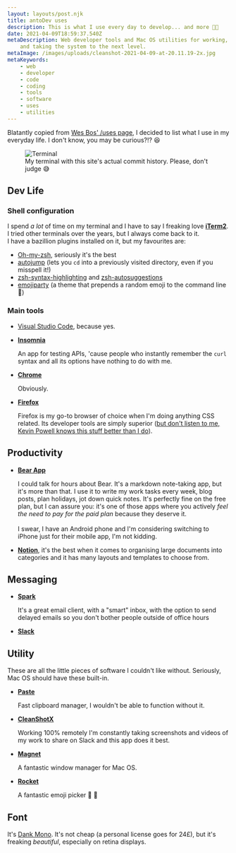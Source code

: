 ```yaml
---
layout: layouts/post.njk
title: antoDev uses
description: This is what I use every day to develop... and more 💪🏻
date: 2021-04-09T18:59:37.540Z
metaDescription: Web developer tools and Mac OS utilities for working, blogging
    and taking the system to the next level.
metaImage: /images/uploads/cleanshot-2021-04-09-at-20.11.19-2x.jpg
metaKeywords:
    - web
    - developer
    - code
    - coding
    - tools
    - software
    - uses
    - utilities
---
```


Blatantly copied from [Wes Bos' /uses page](https://wesbos.com/uses), I decided to list what I use in my everyday life. I don't know, you may be curious?!? 😆

<figure>
    <img class="rounded-corners" src="/images/uploads/cleanshot-2021-04-09-at-20.11.19-2x.jpg" alt="Terminal" title="Terminal" />
    <figcaption class="image-caption-text">My terminal with this site's actual commit history. Please, don't judge 😅</a></figcaption>
</figure>

## Dev Life

### Shell configuration

I spend _a lot_ of time on my terminal and I have to say I freaking love **[iTerm2](https://iterm2.com/)**. I tried other terminals over the years, but I always come back to it.\
I have a bazillion plugins installed on it, but my favourites are:

-   [Oh-my-zsh](https://ohmyz.sh/), seriously it's the best
-   [autojump](https://github.com/wting/autojump) (lets you `cd` into a previously visited directory, even if you misspell it!)
-   [zsh-syntax-highlighting](https://github.com/zsh-users/zsh-syntax-highlighting) and [zsh-autosuggestions](https://github.com/zsh-users/zsh-autosuggestions)
-   [emojiparty](https://gist.github.com/brennv/3e9a26308948f11d651f) (a theme that prepends a random emoji to the command line 🥳)

### Main tools

-   [Visual Studio Code](https://code.visualstudio.com/), because yes.
-   **[Insomnia](https://insomnia.rest/)**

    An app for testing APIs, 'cause people who instantly remember the `curl` syntax and all its options have nothing to do with me.

-   **[Chrome](https://www.google.com/intl/it_it/chrome/)**

    Obviously.

-   **[Firefox](https://www.mozilla.org/it/firefox/new/)**

    Firefox is my go-to browser of choice when I'm doing anything CSS related. Its developer tools are simply superior ([but don't listen to me, Kevin Powell knows this stuff better than I do](https://www.youtube.com/watch?v=a-V8GFtwjos)).

## Productivity

-   **[Bear App](https://bear.app/)**

    I could talk for hours about Bear. It's a markdown note-taking app, but it's more than that. I use it to write my work tasks every week, blog posts, plan holidays, jot down quick notes. It's perfectly fine on the free plan, but I can assure you: it's one of those apps where you actively _feel the need to pay for the paid plan_ because they deserve it. \
    \
    I swear, I have an Android phone and I'm considering switching to iPhone just for their mobile app, I'm not kidding.

-   **[Notion](https://www.notion.so/)**, it's the best when it comes to organising large documents into categories and it has many layouts and templates to choose from.

## Messaging

-   **[Spark](https://sparkmailapp.com/it)**

    It's a great email client, with a "smart" inbox, with the option to send delayed emails so you don't bother people outside of office hours

-   **[Slack](https://slack.com/intl/it-it/)**

## Utility

These are all the little pieces of software I couldn't like without. Seriously, Mac OS should have these built-in.

-   **[Paste](https://pasteapp.io/)**

    Fast clipboard manager, I wouldn't be able to function without it.

-   **[CleanShotX](https://cleanshot.com/)**

    Working 100% remotely I'm constantly taking screenshots and videos of my work to share on Slack and this app does it best.

-   **[Magnet](https://magnet.crowdcafe.com/)**

    A fantastic window manager for Mac OS.

-   **[Rocket](https://matthewpalmer.net/rocket/)**

    A fantastic emoji picker 🚀 💯

## Font

It's [Dank Mono](https://gumroad.com/l/dank-mono). It's not cheap (a personal license goes for 24£), but it's freaking _beautiful_, especially on retina displays.
